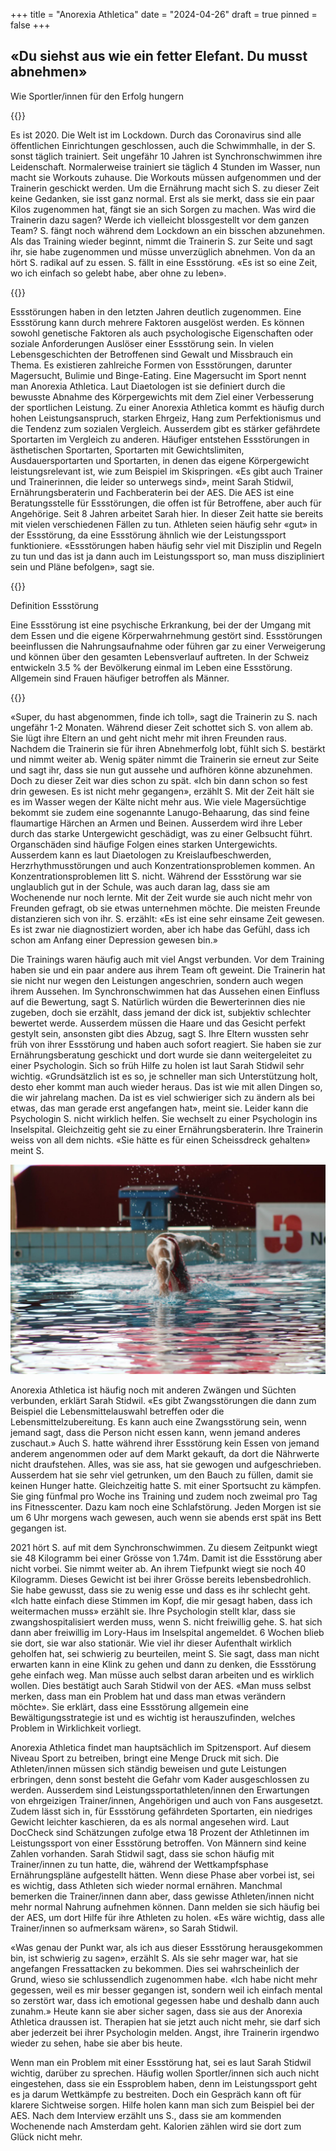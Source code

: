 +++
title = "Anorexia Athletica"
date = "2024-04-26"
draft = true
pinned = false
+++
## **«Du siehst aus wie ein fetter Elefant. Du musst abnehmen»**

Wie Sportler/innen für den Erfolg hungern

{{<lead>}}

Es ist 2020. Die Welt ist im Lockdown. Durch das Coronavirus sind alle öffentlichen Einrichtungen geschlossen, auch die Schwimmhalle, in der S. sonst täglich trainiert. Seit ungefähr 10 Jahren ist Synchronschwimmen ihre Leidenschaft. Normalerweise trainiert sie täglich 4 Stunden im Wasser, nun macht sie Workouts zuhause. Die Workouts müssen aufgenommen und der Trainerin geschickt werden. Um die Ernährung macht sich S. zu dieser Zeit keine Gedanken, sie isst ganz normal. Erst als sie merkt, dass sie ein paar Kilos zugenommen hat, fängt sie an sich Sorgen zu machen. Was wird die Trainerin dazu sagen? Werde ich vielleicht blossgestellt vor dem ganzen Team? S. fängt noch während dem Lockdown an ein bisschen abzunehmen. Als das Training wieder beginnt, nimmt die Trainerin S. zur Seite und sagt ihr, sie habe zugenommen und müsse unverzüglich abnehmen. Von da an hört S. radikal auf zu essen. S. fällt in eine Essstörung. «Es ist so eine Zeit, wo ich einfach so gelebt habe, aber ohne zu leben».

{{<lead>}}

Essstörungen haben in den letzten Jahren deutlich zugenommen. Eine Essstörung kann durch mehrere Faktoren ausgelöst werden. Es können sowohl genetische Faktoren als auch psychologische Eigenschaften oder soziale Anforderungen Auslöser einer Essstörung sein. In vielen Lebensgeschichten der Betroffenen sind Gewalt und Missbrauch ein Thema. Es existieren zahlreiche Formen von Essstörungen, darunter Magersucht, Bulimie und Binge-Eating. Eine Magersucht im Sport nennt man Anorexia Athletica. Laut Diaetologen ist sie definiert durch die bewusste Abnahme des Körpergewichts mit dem Ziel einer Verbesserung der sportlichen Leistung. Zu einer Anorexia Athletica kommt es häufig durch hohen Leistungsanspruch, starken Ehrgeiz, Hang zum Perfektionismus und die Tendenz zum sozialen Vergleich. Ausserdem gibt es stärker gefährdete Sportarten im Vergleich zu anderen. Häufiger entstehen Essstörungen in ästhetischen Sportarten, Sportarten mit Gewichtslimiten, Ausdauersportarten und Sportarten, in denen das eigene Körpergewicht leistungsrelevant ist, wie zum Beispiel im Skispringen. «Es gibt auch Trainer und Trainerinnen, die leider so unterwegs sind», meint Sarah Stidwil, Ernährungsberaterin und Fachberaterin bei der AES. Die AES ist eine Beratungsstelle für Essstörungen, die offen ist für Betroffene, aber auch für Angehörige. Seit 8 Jahren arbeitet Sarah hier. In dieser Zeit hatte sie bereits mit vielen verschiedenen Fällen zu tun. Athleten seien häufig sehr «gut» in der Essstörung, da eine Essstörung ähnlich wie der Leistungssport funktioniere. «Essstörungen haben häufig sehr viel mit Disziplin und Regeln zu tun und das ist ja dann auch im Leistungssport so, man muss diszipliniert sein und Pläne befolgen», sagt sie.

{{<box>}}

Definition Essstörung 

Eine Essstörung ist eine psychische Erkrankung, bei der der Umgang mit dem Essen und die eigene Körperwahrnehmung gestört sind. Essstörungen beeinflussen die Nahrungsaufnahme oder führen gar zu einer Verweigerung und können über den gesamten Lebensverlauf auftreten. In der Schweiz entwickeln 3.5 % der Bevölkerung einmal im Leben eine Essstörung. Allgemein sind Frauen häufiger betroffen als Männer.

{{<box>}}

«Super, du hast abgenommen, finde ich toll», sagt die Trainerin zu S. nach ungefähr 1-2 Monaten. Während dieser Zeit schottet sich S. von allem ab. Sie lügt ihre Eltern an und geht nicht mehr mit ihren Freunden raus. Nachdem die Trainerin sie für ihren Abnehmerfolg lobt, fühlt sich S. bestärkt und nimmt weiter ab. Wenig später nimmt die Trainerin sie erneut zur Seite und sagt ihr, dass sie nun gut aussehe und aufhören könne abzunehmen. Doch zu dieser Zeit war dies schon zu spät. «Ich bin dann schon so fest drin gewesen. Es ist nicht mehr gegangen», erzählt S. Mit der Zeit hält sie es im Wasser wegen der Kälte nicht mehr aus. Wie viele Magersüchtige bekommt sie zudem eine sogenannte Lanugo-Behaarung, das sind feine flaumartige Härchen an Armen und Beinen. Ausserdem wird ihre Leber durch das starke Untergewicht geschädigt, was zu einer Gelbsucht führt. Organschäden sind häufige Folgen eines starken Untergewichts. Ausserdem kann es laut Diaetologen zu Kreislaufbeschwerden, Herzrhythmusstörungen und auch Konzentrationsproblemen kommen. An Konzentrationsproblemen litt S. nicht. Während der Essstörung war sie unglaublich gut in der Schule, was auch daran lag, dass sie am Wochenende nur noch lernte. Mit der Zeit wurde sie auch nicht mehr von Freunden gefragt, ob sie etwas unternehmen möchte. Die meisten Freunde distanzieren sich von ihr. S. erzählt: «Es ist eine sehr einsame Zeit gewesen. Es ist zwar nie diagnostiziert worden, aber ich habe das Gefühl, dass ich schon am Anfang einer Depression gewesen bin.»

Die Trainings waren häufig auch mit viel Angst verbunden. Vor dem Training haben sie und ein paar andere aus ihrem Team oft geweint. Die Trainerin hat sie nicht nur wegen den Leistungen angeschrien, sondern auch wegen ihrem Aussehen. Im Synchronschwimmen hat das Aussehen einen Einfluss auf die Bewertung, sagt S. Natürlich würden die Bewerterinnen dies nie zugeben, doch sie erzählt, dass jemand der dick ist, subjektiv schlechter bewertet werde. Ausserdem müssen die Haare und das Gesicht perfekt gestylt sein, ansonsten gibt dies Abzug, sagt S. Ihre Eltern wussten sehr früh von ihrer Essstörung und haben auch sofort reagiert. Sie haben sie zur Ernährungsberatung geschickt und dort wurde sie dann weitergeleitet zu einer Psychologin. Sich so früh Hilfe zu holen ist laut Sarah Stidwil sehr wichtig. «Grundsätzlich ist es so, je schneller man sich Unterstützung holt, desto eher kommt man auch wieder heraus. Das ist wie mit allen Dingen so, die wir jahrelang machen. Da ist es viel schwieriger sich zu ändern als bei etwas, das man gerade erst angefangen hat», meint sie. Leider kann die Psychologin S. nicht wirklich helfen. Sie wechselt zu einer Psychologin ins Inselspital. Gleichzeitig geht sie zu einer Ernährungsberaterin. Ihre Trainerin weiss von all dem nichts. «Sie hätte es für einen Scheissdreck gehalten» meint S.

![ S.](9632e3d5-fce0-4476-ba88-399c6f3d791d.jpeg)

Anorexia Athletica ist häufig noch mit anderen Zwängen und Süchten verbunden, erklärt Sarah Stidwil. «Es gibt Zwangsstörungen die dann zum Beispiel die Lebensmittelauswahl betreffen oder die Lebensmittelzubereitung. Es kann auch eine Zwangsstörung sein, wenn jemand sagt, dass die Person nicht essen kann, wenn jemand anderes zuschaut.» Auch S. hatte während ihrer Essstörung kein Essen von jemand anderem angenommen oder auf dem Markt gekauft, da dort die Nährwerte nicht draufstehen. Alles, was sie ass, hat sie gewogen und aufgeschrieben. Ausserdem hat sie sehr viel getrunken, um den Bauch zu füllen, damit sie keinen Hunger hatte. Gleichzeitig hatte S. mit einer Sportsucht zu kämpfen. Sie ging fünfmal pro Woche ins Training und zudem noch zweimal pro Tag ins Fitnesscenter. Dazu kam noch eine Schlafstörung. Jeden Morgen ist sie um 6 Uhr morgens wach gewesen, auch wenn sie abends erst spät ins Bett gegangen ist.

2021 hört S. auf mit dem Synchronschwimmen. Zu diesem Zeitpunkt wiegt sie 48 Kilogramm bei einer Grösse von 1.74m. Damit ist die Essstörung aber nicht vorbei. Sie nimmt weiter ab. An ihrem Tiefpunkt wiegt sie noch 40 Kilogramm. Dieses Gewicht ist bei ihrer Grösse bereits lebensbedrohlich. Sie habe gewusst, dass sie zu wenig esse und dass es ihr schlecht geht. «Ich hatte einfach diese Stimmen im Kopf, die mir gesagt haben, dass ich weitermachen muss» erzählt sie. Ihre Psychologin stellt klar, dass sie zwangshospitalisiert werden muss, wenn S. nicht freiwillig gehe. S. hat sich dann aber freiwillig im Lory-Haus im Inselspital angemeldet. 6 Wochen blieb sie dort, sie war also stationär. Wie viel ihr dieser Aufenthalt wirklich geholfen hat, sei schwierig zu beurteilen, meint S. Sie sagt, dass man nicht erwarten kann in eine Klink zu gehen und dann zu denken, die Essstörung gehe einfach weg. Man müsse auch selbst daran arbeiten und es wirklich wollen. Dies bestätigt auch Sarah Stidwil von der AES. «Man muss selbst merken, dass man ein Problem hat und dass man etwas verändern möchte». Sie erklärt, dass eine Essstörung allgemein eine Bewältigungsstrategie ist und es wichtig ist herauszufinden, welches Problem in Wirklichkeit vorliegt.

Anorexia Athletica findet man hauptsächlich im Spitzensport. Auf diesem Niveau Sport zu betreiben, bringt eine Menge Druck mit sich. Die Athleten/innen müssen sich ständig beweisen und gute Leistungen erbringen, denn sonst besteht die Gefahr vom Kader ausgeschlossen zu werden. Ausserdem sind Leistungssportathleten/innen den Erwartungen von ehrgeizigen Trainer/innen, Angehörigen und auch von Fans ausgesetzt. Zudem lässt sich in, für Essstörung gefährdeten Sportarten, ein niedriges Gewicht leichter kaschieren, da es als normal angesehen wird. Laut DocCheck sind Schätzungen zufolge etwa 18 Prozent der Athletinnen im Leistungssport von einer Essstörung betroffen. Von Männern sind keine Zahlen vorhanden. Sarah Stidwil sagt, dass sie schon häufig mit Trainer/innen zu tun hatte, die, während der Wettkampfsphase Ernährungspläne aufgestellt hätten. Wenn diese Phase aber vorbei ist, sei es wichtig, dass Athleten sich wieder normal ernähren. Manchmal bemerken die Trainer/innen dann aber, dass gewisse Athleten/innen nicht mehr normal Nahrung aufnehmen können. Dann melden sie sich häufig bei der AES, um dort Hilfe für ihre Athleten zu holen. «Es wäre wichtig, dass alle Trainer/innen so aufmerksam wären», so Sarah Stidwil.

«Was genau der Punkt war, als ich aus dieser Essstörung herausgekommen bin, ist schwierig zu sagen», erzählt S. Als sie sehr mager war, hat sie angefangen Fressattacken zu bekommen. Dies sei wahrscheinlich der Grund, wieso sie schlussendlich zugenommen habe. «Ich habe nicht mehr gegessen, weil es mir besser gegangen ist, sondern weil ich einfach mental so zerstört war, dass ich emotional gegessen habe und deshalb dann auch zunahm.» Heute kann sie aber sicher sagen, dass sie aus der Anorexia Athletica draussen ist. Therapien hat sie jetzt auch nicht mehr, sie darf sich aber jederzeit bei ihrer Psychologin melden. Angst, ihre Trainerin irgendwo wieder zu sehen, habe sie aber bis heute.

Wenn man ein Problem mit einer Essstörung hat, sei es laut Sarah Stidwil wichtig, darüber zu sprechen. Häufig wollen Sportler/innen sich auch nicht eingestehen, dass sie ein Essproblem haben, denn im Leistungssport geht es ja darum Wettkämpfe zu bestreiten. Doch ein Gespräch kann oft für klarere Sichtweise sorgen. Hilfe holen kann man sich zum Beispiel bei der AES. Nach dem Interview erzählt uns S., dass sie am kommenden Wochenende nach Amsterdam geht. Kalorien zählen wird sie dort zum Glück nicht mehr.